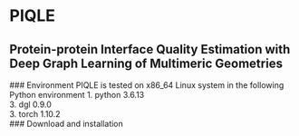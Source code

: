 # PIQLE
<h2>Protein-protein Interface Quality Estimation with Deep Graph Learning of Multimeric Geometries</h2>
### Environment
PIQLE is tested on x86_64 Linux system in the following Python environment
1. python 3.6.13 <br/>
3. dgl 0.9.0 <br/>
3. torch 1.10.2 <br/>
### Download and installation
